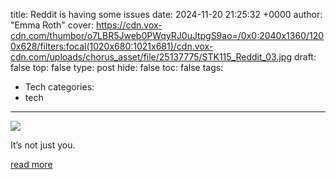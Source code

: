 title: Reddit is having some issues
date: 2024-11-20 21:25:32 +0000
author: "Emma Roth"
cover: https://cdn.vox-cdn.com/thumbor/o7LBR5Jweb0PWqyRJ0uJtpgS9ao=/0x0:2040x1360/1200x628/filters:focal(1020x680:1021x681)/cdn.vox-cdn.com/uploads/chorus_asset/file/25137775/STK115_Reddit_03.jpg
draft: false
top: false
type: post
hide: false
toc: false
tags:
  - Tech
categories:
  - tech
---

![](https://cdn.vox-cdn.com/thumbor/o7LBR5Jweb0PWqyRJ0uJtpgS9ao=/0x0:2040x1360/1200x628/filters:focal(1020x680:1021x681)/cdn.vox-cdn.com/uploads/chorus_asset/file/25137775/STK115_Reddit_03.jpg)

It’s not just you.

[read more](https://www.theverge.com/2024/11/20/24301839/reddit-issues-outage-down-degraded-performance)
